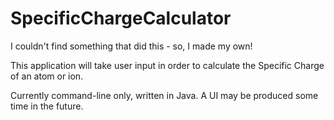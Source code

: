 # SpecificChargeCalculator
I couldn't find something that did this - so, I made my own!

This application will take user input in order to calculate the Specific Charge of an atom or ion.

Currently command-line only, written in Java. A UI may be produced some time in the future.
